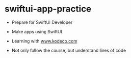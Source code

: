 # swiftui-app-practice

- Prepare for SwiftUI Developer

- Make apps using SwiftUI

- Learning with www.kodeco.com

- Not only follow the course, but understand lines of code
